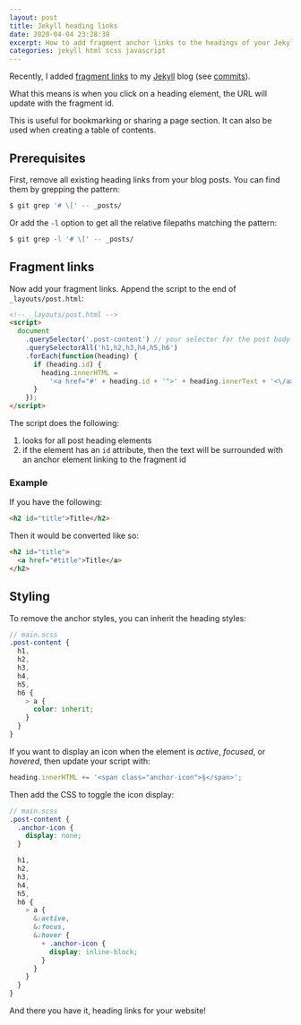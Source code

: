 ```yaml
---
layout: post
title: Jekyll heading links
date: 2020-04-04 23:28:38
excerpt: How to add fragment anchor links to the headings of your Jekyll blog post.
categories: jekyll html scss javascript
---
```


Recently, I added [fragment links](https://developer.mozilla.org/en-US/docs/Web/HTML/Element/a#Linking_to_an_element_on_the_same_page) to my [Jekyll](https://jekyllrb.com/) blog (see [commits](https://github.com/remarkablemark/remarkablemark.github.io/compare/4f36368...8b04d88)).

What this means is when you click on a heading element, the URL will update with the fragment id.

This is useful for bookmarking or sharing a page section. It can also be used when creating a table of contents.

## Prerequisites

First, remove all existing heading links from your blog posts. You can find them by grepping the pattern:

```sh
$ git grep '# \[' -- _posts/
```

Or add the `-l` option to get all the relative filepaths matching the pattern:

```sh
$ git grep -l '# \[' -- _posts/
```

## Fragment links

Now add your fragment links. Append the script to the end of `_layouts/post.html`:

```html
<!-- _layouts/post.html -->
<script>
  document
    .querySelector('.post-content') // your selector for the post body
    .querySelectorAll('h1,h2,h3,h4,h5,h6')
    .forEach(function(heading) {
      if (heading.id) {
        heading.innerHTML =
          '<a href="#' + heading.id + '">' + heading.innerText + '<\/a>';
      }
    });
</script>
```

The script does the following:

1. looks for all post heading elements
2. if the element has an `id` attribute, then the text will be surrounded with an anchor element linking to the fragment id

### Example

If you have the following:

```html
<h2 id="title">Title</h2>
```

Then it would be converted like so:

```html
<h2 id="title">
  <a href="#title">Title</a>
</h2>
```

## Styling

To remove the anchor styles, you can inherit the heading styles:

```scss
// main.scss
.post-content {
  h1,
  h2,
  h3,
  h4,
  h5,
  h6 {
    > a {
      color: inherit;
    }
  }
}
```

If you want to display an icon when the element is _active_, _focused_, or _hovered_, then update your script with:

```js
heading.innerHTML += '<span class="anchor-icon">§</span>';
```

Then add the CSS to toggle the icon display:

```scss
// main.scss
.post-content {
  .anchor-icon {
    display: none;
  }

  h1,
  h2,
  h3,
  h4,
  h5,
  h6 {
    > a {
      &:active,
      &:focus,
      &:hover {
        + .anchor-icon {
          display: inline-block;
        }
      }
    }
  }
}
```

And there you have it, heading links for your website!
